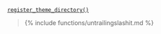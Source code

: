 <p><code><a href="https://developer.wordpress.org/reference/functions/register_theme_directory/">register_theme_directory()</a></code></p>

<blockquote>

{% include functions/untrailingslashit.md %}

</blockquote>
